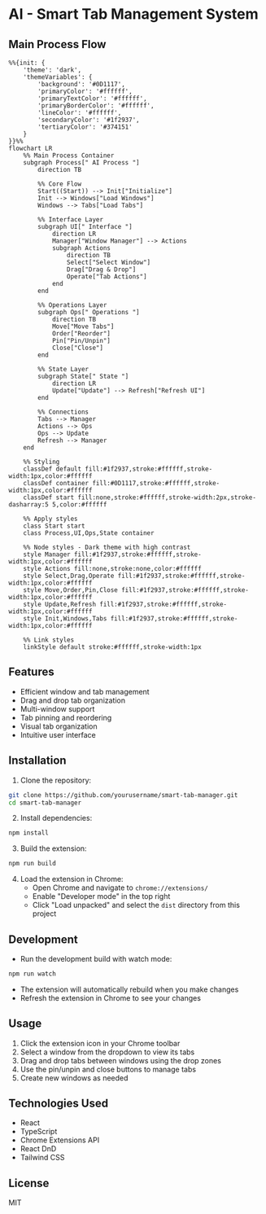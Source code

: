 # AI - Smart Tab Management System

## Main Process Flow

```mermaid
%%{init: { 
    'theme': 'dark',
    'themeVariables': {
        'background': '#0D1117',
        'primaryColor': '#ffffff',
        'primaryTextColor': '#ffffff',
        'primaryBorderColor': '#ffffff',
        'lineColor': '#ffffff',
        'secondaryColor': '#1f2937',
        'tertiaryColor': '#374151'
    }
}}%%
flowchart LR
    %% Main Process Container
    subgraph Process[" AI Process "]
        direction TB
        
        %% Core Flow
        Start((Start)) --> Init["Initialize"]
        Init --> Windows["Load Windows"]
        Windows --> Tabs["Load Tabs"]
        
        %% Interface Layer
        subgraph UI[" Interface "]
            direction LR
            Manager["Window Manager"] --> Actions
            subgraph Actions
                direction TB
                Select["Select Window"] 
                Drag["Drag & Drop"]
                Operate["Tab Actions"]
            end
        end
        
        %% Operations Layer
        subgraph Ops[" Operations "]
            direction TB
            Move["Move Tabs"]
            Order["Reorder"]
            Pin["Pin/Unpin"]
            Close["Close"]
        end
        
        %% State Layer
        subgraph State[" State "]
            direction LR
            Update["Update"] --> Refresh["Refresh UI"]
        end
        
        %% Connections
        Tabs --> Manager
        Actions --> Ops
        Ops --> Update
        Refresh --> Manager
    end
    
    %% Styling
    classDef default fill:#1f2937,stroke:#ffffff,stroke-width:1px,color:#ffffff
    classDef container fill:#0D1117,stroke:#ffffff,stroke-width:1px,color:#ffffff
    classDef start fill:none,stroke:#ffffff,stroke-width:2px,stroke-dasharray:5 5,color:#ffffff
    
    %% Apply styles
    class Start start
    class Process,UI,Ops,State container
    
    %% Node styles - Dark theme with high contrast
    style Manager fill:#1f2937,stroke:#ffffff,stroke-width:1px,color:#ffffff
    style Actions fill:none,stroke:none,color:#ffffff
    style Select,Drag,Operate fill:#1f2937,stroke:#ffffff,stroke-width:1px,color:#ffffff
    style Move,Order,Pin,Close fill:#1f2937,stroke:#ffffff,stroke-width:1px,color:#ffffff
    style Update,Refresh fill:#1f2937,stroke:#ffffff,stroke-width:1px,color:#ffffff
    style Init,Windows,Tabs fill:#1f2937,stroke:#ffffff,stroke-width:1px,color:#ffffff

    %% Link styles
    linkStyle default stroke:#ffffff,stroke-width:1px
```

## Features

- Efficient window and tab management
- Drag and drop tab organization
- Multi-window support
- Tab pinning and reordering
- Visual tab organization
- Intuitive user interface

## Installation

1. Clone the repository:
```bash
git clone https://github.com/yourusername/smart-tab-manager.git
cd smart-tab-manager
```

2. Install dependencies:
```bash
npm install
```

3. Build the extension:
```bash
npm run build
```

4. Load the extension in Chrome:
   - Open Chrome and navigate to `chrome://extensions/`
   - Enable "Developer mode" in the top right
   - Click "Load unpacked" and select the `dist` directory from this project

## Development

- Run the development build with watch mode:
```bash
npm run watch
```

- The extension will automatically rebuild when you make changes
- Refresh the extension in Chrome to see your changes

## Usage

1. Click the extension icon in your Chrome toolbar
2. Select a window from the dropdown to view its tabs
3. Drag and drop tabs between windows using the drop zones
4. Use the pin/unpin and close buttons to manage tabs
5. Create new windows as needed

## Technologies Used

- React
- TypeScript
- Chrome Extensions API
- React DnD
- Tailwind CSS

## License

MIT
